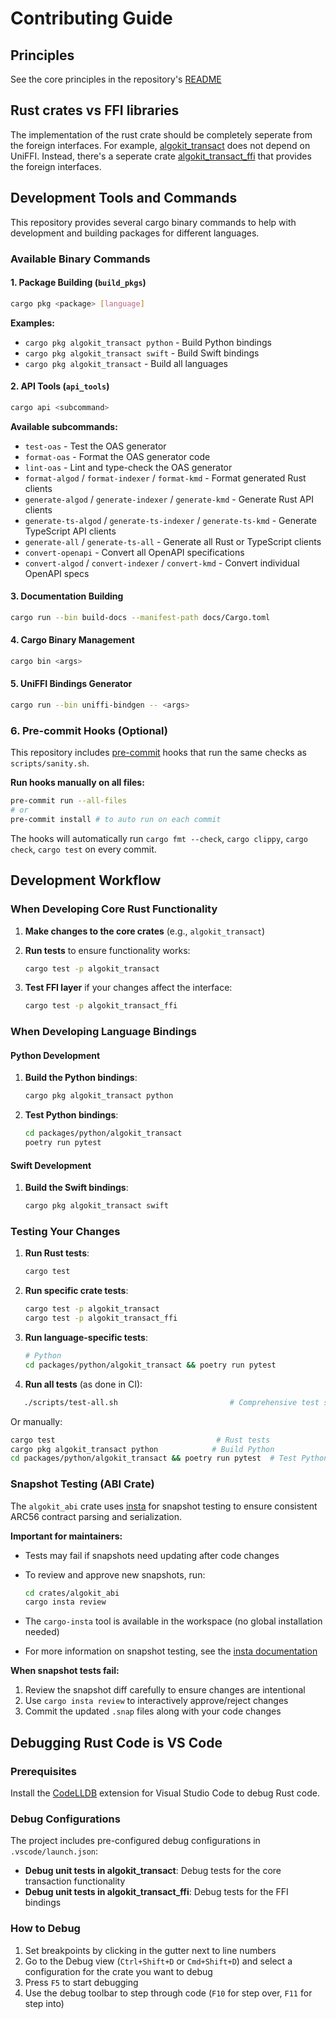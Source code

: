 # Contributing Guide

## Principles

See the core principles in the repository's [README](../../README.md)

## Rust crates vs FFI libraries

The implementation of the rust crate should be completely seperate from the foreign interfaces. For example, [algokit_transact](../crates/algokit_transact/) does not depend on UniFFI. Instead, there's a seperate crate [algokit_transact_ffi](../crates/algokit_transact_ffi/) that provides the foreign interfaces.

## Development Tools and Commands

This repository provides several cargo binary commands to help with development and building packages for different languages.

### Available Binary Commands

#### 1. Package Building (`build_pkgs`)

```bash
cargo pkg <package> [language]
```

**Examples:**

- `cargo pkg algokit_transact python` - Build Python bindings
- `cargo pkg algokit_transact swift` - Build Swift bindings
- `cargo pkg algokit_transact` - Build all languages

#### 2. API Tools (`api_tools`)

```bash
cargo api <subcommand>
```

**Available subcommands:**

- `test-oas` - Test the OAS generator
- `format-oas` - Format the OAS generator code
- `lint-oas` - Lint and type-check the OAS generator
- `format-algod` / `format-indexer` / `format-kmd` - Format generated Rust clients
- `generate-algod` / `generate-indexer` / `generate-kmd` - Generate Rust API clients
- `generate-ts-algod` / `generate-ts-indexer` / `generate-ts-kmd` - Generate TypeScript API clients
- `generate-all` / `generate-ts-all` - Generate all Rust or TypeScript clients
- `convert-openapi` - Convert all OpenAPI specifications
- `convert-algod` / `convert-indexer` / `convert-kmd` - Convert individual OpenAPI specs

#### 3. Documentation Building

```bash
cargo run --bin build-docs --manifest-path docs/Cargo.toml
```

#### 4. Cargo Binary Management

```bash
cargo bin <args>
```

#### 5. UniFFI Bindings Generator

```bash
cargo run --bin uniffi-bindgen -- <args>
```

### 6. Pre-commit Hooks (Optional)

This repository includes [pre-commit](https://pre-commit.com/) hooks that run the same checks as `scripts/sanity.sh`.

**Run hooks manually on all files:**

```bash
pre-commit run --all-files
# or 
pre-commit install # to auto run on each commit
```

The hooks will automatically run `cargo fmt --check`, `cargo clippy`, `cargo check`, `cargo test` on every commit.

## Development Workflow

### When Developing Core Rust Functionality

1. **Make changes to the core crates** (e.g., `algokit_transact`)
1. **Run tests** to ensure functionality works:

   ```bash
   cargo test -p algokit_transact
   ```

1. **Test FFI layer** if your changes affect the interface:

   ```bash
   cargo test -p algokit_transact_ffi
   ```

### When Developing Language Bindings

#### Python Development

1. **Build the Python bindings**:

   ```bash
   cargo pkg algokit_transact python
   ```

1. **Test Python bindings**:

   ```bash
   cd packages/python/algokit_transact
   poetry run pytest
   ```

#### Swift Development

1. **Build the Swift bindings**:

   ```bash
   cargo pkg algokit_transact swift
   ```

### Testing Your Changes

1. **Run Rust tests**:

   ```bash
   cargo test
   ```

1. **Run specific crate tests**:

   ```bash
   cargo test -p algokit_transact
   cargo test -p algokit_transact_ffi
   ```

1. **Run language-specific tests**:

   ```bash
   # Python
   cd packages/python/algokit_transact && poetry run pytest
   ```

1. **Run all tests** (as done in CI):

```bash
   ./scripts/test-all.sh                         # Comprehensive test script
```

Or manually:

```bash
cargo test                                    # Rust tests
cargo pkg algokit_transact python            # Build Python
cd packages/python/algokit_transact && poetry run pytest  # Test Python
```

### Snapshot Testing (ABI Crate)

The `algokit_abi` crate uses [insta](https://insta.rs/) for snapshot testing to ensure consistent ARC56 contract parsing and serialization.

**Important for maintainers:**

- Tests may fail if snapshots need updating after code changes
- To review and approve new snapshots, run:

  ```bash
  cd crates/algokit_abi
  cargo insta review
  ```

- The `cargo-insta` tool is available in the workspace (no global installation needed)
- For more information on snapshot testing, see the [insta documentation](https://insta.rs/docs/)

**When snapshot tests fail:**

1. Review the snapshot diff carefully to ensure changes are intentional
1. Use `cargo insta review` to interactively approve/reject changes
1. Commit the updated `.snap` files along with your code changes

## Debugging Rust Code is VS Code

### Prerequisites

Install the [CodeLLDB](https://marketplace.visualstudio.com/items?itemName=vadimcn.vscode-lldb) extension for Visual Studio Code to debug Rust code.

### Debug Configurations

The project includes pre-configured debug configurations in `.vscode/launch.json`:

- **Debug unit tests in algokit_transact**: Debug tests for the core transaction functionality
- **Debug unit tests in algokit_transact_ffi**: Debug tests for the FFI bindings

### How to Debug

1. Set breakpoints by clicking in the gutter next to line numbers
1. Go to the Debug view (`Ctrl+Shift+D` or `Cmd+Shift+D`) and select a configuration for the crate you want to debug
1. Press `F5` to start debugging
1. Use the debug toolbar to step through code (`F10` for step over, `F11` for step into)

